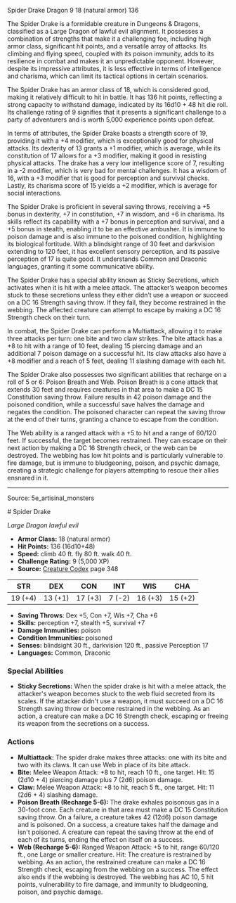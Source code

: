 <MonsterName/>Spider Drake</MonsterName>
<CreatureType/>Dragon</CreatureType>
<CR/>9</CR>
<AC/>18 (natural armor)</AC>
<HP/>136</HP>
<summary>The Spider Drake is a formidable creature in Dungeons & Dragons, classified as a Large Dragon of lawful evil alignment. It possesses a combination of strengths that make it a challenging foe, including high armor class, significant hit points, and a versatile array of attacks. Its climbing and flying speed, coupled with its poison immunity, adds to its resilience in combat and makes it an unpredictable opponent. However, despite its impressive attributes, it is less effective in terms of intelligence and charisma, which can limit its tactical options in certain scenarios. </summary>

<detail>

The Spider Drake has an armor class of 18, which is considered good, making it relatively difficult to hit in battle. It has 136 hit points, reflecting a strong capacity to withstand damage, indicated by its 16d10 + 48 hit die roll. Its challenge rating of 9 signifies that it presents a significant challenge to a party of adventurers and is worth 5,000 experience points upon defeat. 

In terms of attributes, the Spider Drake boasts a strength score of 19, providing it with a +4 modifier, which is exceptionally good for physical attacks. Its dexterity of 13 grants a +1 modifier, which is average, while its constitution of 17 allows for a +3 modifier, making it good in resisting physical attacks. The drake has a very low intelligence score of 7, resulting in a -2 modifier, which is very bad for mental challenges. It has a wisdom of 16, with a +3 modifier that is good for perception and survival checks. Lastly, its charisma score of 15 yields a +2 modifier, which is average for social interactions.

The Spider Drake is proficient in several saving throws, receiving a +5 bonus in dexterity, +7 in constitution, +7 in wisdom, and +6 in charisma. Its skills reflect its capability with a +7 bonus in perception and survival, and a +5 bonus in stealth, enabling it to be an effective ambusher. It is immune to poison damage and is also immune to the poisoned condition, highlighting its biological fortitude. With a blindsight range of 30 feet and darkvision extending to 120 feet, it has excellent sensory perception, and its passive perception of 17 is quite good. It understands Common and Draconic languages, granting it some communicative ability.

The Spider Drake has a special ability known as Sticky Secretions, which activates when it is hit with a melee attack. The attacker’s weapon becomes stuck to these secretions unless they either didn’t use a weapon or succeed on a DC 16 Strength saving throw. If they fail, they become restrained in the webbing. The affected creature can attempt to escape by making a DC 16 Strength check on their turn.

In combat, the Spider Drake can perform a Multiattack, allowing it to make three attacks per turn: one bite and two claw strikes. The bite attack has a +8 to hit with a range of 10 feet, dealing 15 piercing damage and an additional 7 poison damage on a successful hit. Its claw attacks also have a +8 modifier and a reach of 5 feet, dealing 11 slashing damage with each hit.

The Spider Drake also possesses two significant abilities that recharge on a roll of 5 or 6: Poison Breath and Web. Poison Breath is a cone attack that extends 30 feet and requires creatures in that area to make a DC 15 Constitution saving throw. Failure results in 42 poison damage and the poisoned condition, while a successful save halves the damage and negates the condition. The poisoned character can repeat the saving throw at the end of their turns, granting a chance to escape from the condition.

The Web ability is a ranged attack with a +5 to hit and a range of 60/120 feet. If successful, the target becomes restrained. They can escape on their next action by making a DC 16 Strength check, or the web can be destroyed. The webbing has low hit points and is particularly vulnerable to fire damage, but is immune to bludgeoning, poison, and psychic damage, creating a strategic challenge for players attempting to rescue their allies ensnared in it.</detail>



---

Source: 5e_artisinal_monsters

<statblock>
# Spider Drake

*Large* *Dragon* *lawful evil*

- **Armor Class:** 18 (natural armor)
- **Hit Points:** 136 (16d10+48)
- **Speed:** climb 40 ft. fly 80 ft. walk 40 ft.
- **Challenge Rating:** 9 (5,000 XP)
- **Source:** [Creature Codex](https://koboldpress.com/kpstore/product/creature-codex-for-5th-edition-dnd) page 348

| STR | DEX | CON | INT | WIS | CHA |
| --- | --- | --- | --- | --- | --- |
| 19 (+4) | 13 (+1) | 17 (+3) | 7 (-2) | 16 (+3) | 15 (+2) |

- **Saving Throws**: Dex +5, Con +7, Wis +7, Cha +6
- **Skills:** perception +7, stealth +5, survival +7
- **Damage Immunities:** poison
- **Condition Immunities:** poisoned
- **Senses:** blindsight 30 ft., darkvision 120 ft., passive Perception 17
- **Languages:** Common, Draconic

### Special Abilities

- **Sticky Secretions:** When the spider drake is hit with a melee attack, the attacker's weapon becomes stuck to the web fluid secreted from its scales. If the attacker didn't use a weapon, it must succeed on a DC 16 Strength saving throw or become restrained in the webbing. As an action, a creature can make a DC 16 Strength check, escaping or freeing its weapon from the secretions on a success.

### Actions

- **Multiattack:** The spider drake makes three attacks: one with its bite and two with its claws. It can use Web in place of its bite attack.
- **Bite:** Melee Weapon Attack: +8 to hit, reach 10 ft., one target. Hit: 15 (2d10 + 4) piercing damage plus 7 (2d6) poison damage.
- **Claw:** Melee Weapon Attack: +8 to hit, reach 5 ft., one target. Hit: 11 (2d6 + 4) slashing damage.
- **Poison Breath (Recharge 5-6):** The drake exhales poisonous gas in a 30-foot cone. Each creature in that area must make a DC 15 Constitution saving throw. On a failure, a creature takes 42 (12d6) poison damage and is poisoned. On a success, a creature takes half the damage and isn't poisoned. A creature can repeat the saving throw at the end of each of its turns, ending the effect on itself on a success.
- **Web (Recharge 5-6):** Ranged Weapon Attack: +5 to hit, range 60/120 ft., one Large or smaller creature. Hit: The creature is restrained by webbing. As an action, the restrained creature can make a DC 16 Strength check, escaping from the webbing on a success. The effect also ends if the webbing is destroyed. The webbing has AC 10, 5 hit points, vulnerability to fire damage, and immunity to bludgeoning, poison, and psychic damage.


</statblock>


